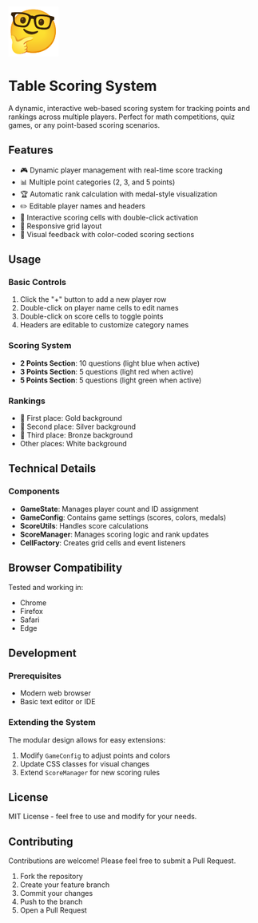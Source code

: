 <img height="100px" src="./logo.png" alt="A yellow emoji wearing black-rimmed glasses with a thoughtful expression, resting its hand on its chin.">

# Table Scoring System

A dynamic, interactive web-based scoring system for tracking points and rankings across multiple players. Perfect for math competitions, quiz games, or any point-based scoring scenarios.

## Features

- 🎮 Dynamic player management with real-time score tracking
- 📊 Multiple point categories (2, 3, and 5 points)
- 🏆 Automatic rank calculation with medal-style visualization
- ✏️ Editable player names and headers
- 🎯 Interactive scoring cells with double-click activation
- 📱 Responsive grid layout
- 🎨 Visual feedback with color-coded scoring sections

## Usage

### Basic Controls

1. Click the "+" button to add a new player row
2. Double-click on player name cells to edit names
3. Double-click on score cells to toggle points
4. Headers are editable to customize category names

### Scoring System

- **2 Points Section**: 10 questions (light blue when active)
- **3 Points Section**: 5 questions (light red when active)
- **5 Points Section**: 5 questions (light green when active)

### Rankings

- 🥇 First place: Gold background
- 🥈 Second place: Silver background
- 🥉 Third place: Bronze background
- Other places: White background

## Technical Details

### Components

- **GameState**: Manages player count and ID assignment
- **GameConfig**: Contains game settings (scores, colors, medals)
- **ScoreUtils**: Handles score calculations
- **ScoreManager**: Manages scoring logic and rank updates
- **CellFactory**: Creates grid cells and event listeners

## Browser Compatibility

Tested and working in:

- Chrome
- Firefox
- Safari
- Edge

## Development

### Prerequisites

- Modern web browser
- Basic text editor or IDE

### Extending the System

The modular design allows for easy extensions:

1. Modify `GameConfig` to adjust points and colors
2. Update CSS classes for visual changes
3. Extend `ScoreManager` for new scoring rules

## License

MIT License - feel free to use and modify for your needs.

## Contributing

Contributions are welcome! Please feel free to submit a Pull Request.

1. Fork the repository
2. Create your feature branch
3. Commit your changes
4. Push to the branch
5. Open a Pull Request
